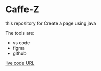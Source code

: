 # Caffe-Z

this  repository for Create a page using java

The tools are:

* vs code
* figma
* github

 [live code  URL](https://mahmoud-hassan98.github.io/Portfolio/)